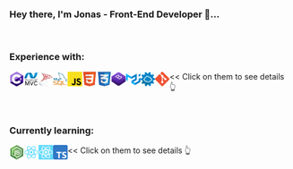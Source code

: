 ### Hey there, I'm Jonas - Front-End Developer 👋...

<br>

### Experience with:
<a href="https://docs.microsoft.com/en-us/dotnet/csharp/getting-started/"><img align="left" target="_blank" alt="CSharp" width="26px" src="assets/csharp.png"/></a> 
<a href="https://dotnet.microsoft.com/apps/aspnet/mvc"><img align="left" target="_blank" alt="MVC" width="26px" src="assets/mvc.png"/></a>
<a href="https://www.microsoft.com/en-us/sql-server"><img align="left" target="_blank" alt="Microsoft SQL" width="26px" src="assets/sql.png"/></a>
<a href="https://www.mysql.com/"><img align="left" target="_blank" alt="MySQL" width="26px" src="assets/mysql.png"/></a>
<a href="https://developer.mozilla.org/en-US/docs/Web/JavaScript"><img align="left" target="_blank" alt="JavaScript" width="26px" src="assets/js.png"/></a>
<a href="https://developer.mozilla.org/en-US/docs/Web/Guide/HTML/HTML5"><img align="left" target="_blank" alt="HTML5" width="26px" src="assets/html.png"/></a>
<a href="https://developer.mozilla.org/en-US/docs/Archive/CSS3"><img align="left" target="_blank" alt="CSS3" width="26px" src="assets/css.png"/></a>
<a href="https://getbootstrap.com/"><img align="left" target="_blank" alt="Bootstrap" width="26px" src="assets/bootstrap.png"/></a>
<a href="https://material-ui.com/"><img align="left" target="_blank" alt="Meterial UI" width="26px" src="assets/materialui.png"/></a>
<a href="https://www.redhat.com/en/topics/api/what-is-a-rest-api"><img align="left" target="_blank" alt="REST API" width="26px" src="assets/api.png"/></a>
<a href="https://git-scm.com/"><img align="left" target="_blank" alt="Git" width="26px" src="assets/git.png"/></a>
 << Click on them to see details 👆

<br>

### Currently learning:
<a href="https://nodejs.org/en/about/"><img align="left" target="_blank" alt="Node.js" width="26px" src="assets/node.png"/></a>
<a href="https://reactjs.org/"><img align="left" target="_blank" alt="React.js" width="26px" src="assets/react.png"/></a>
<a href="https://reactnative.dev/"><img align="left" target="_blank" alt="React Native" width="26px" src="assets/react-native.png"/></a>
<a href="https://www.typescriptlang.org/"><img align="left" target="_blank" alt="TypeScript" width="26px" src="assets/ts.png"/></a>
 << Click on them to see details 👆
